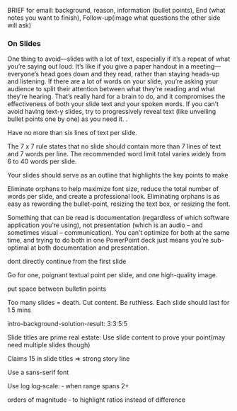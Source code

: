 BRIEF for email: background, reason, information (bullet points), End (what notes you want to finish), Follow-up(image what questions the other side will ask)

### On Slides

One thing to avoid—slides with a lot of text, especially if it’s a repeat of what you’re saying out loud. It’s like if you give a paper handout in a meeting—everyone’s head goes down and they read, rather than staying heads-up and listening. If there are a lot of words on your slide, you’re asking your audience to split their attention between what they’re reading and what they’re hearing. That’s really hard for a brain to do, and it compromises the effectiveness of both your slide text and your spoken words. If you can’t avoid having text-y slides, try to progressively reveal text (like unveiling bullet points one by one) as you need it.
.

Have no more than six lines of text per slide.

The 7 x 7 rule states that no slide should contain more than 7 lines of text and 7 words per line. The recommended word limit total varies widely from 6 to 40 words per slide.

 Your slides should serve as an outline that highlights the key points to make

  Eliminate orphans to help maximize font size, reduce the total number of words per slide, and create a professional look.  Eliminating orphans is as easy as rewording the bullet-point, resizing the text box, or resizing the font.

Something that can be read is documentation (regardless of which software application you’re using), not presentation (which is an audio – and sometimes visual – communication). You can’t optimize for both at the same time, and trying to do both in one PowerPoint deck just means you’re sub-optimal at both documentation and presentation.

dont directly continue from the first slide

Go for one, poignant textual point per slide, and one high-quality image.

put space between bulletin points

Too many slides = death. Cut content. Be ruthless. Each slide should last for 1.5 mins

intro-background-solution-result: 3:3:5:5

Slide titles are prime real estate: Use slide content to prove your point(may need multiple slides though)

Claims 15 in slide titles => strong story line

Use a sans-serif font

Use log log‐scale: ‐ when range spans 2+

orders of magnitude ‐ to highlight ratios instead of difference

